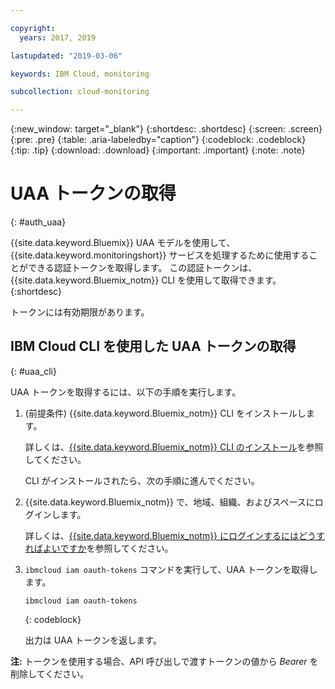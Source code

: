 ```yaml
---

copyright:
  years: 2017, 2019

lastupdated: "2019-03-06"

keywords: IBM Cloud, monitoring

subcollection: cloud-monitoring

---
```


{:new_window: target="_blank"}
{:shortdesc: .shortdesc}
{:screen: .screen}
{:pre: .pre}
{:table: .aria-labeledby="caption"}
{:codeblock: .codeblock}
{:tip: .tip}
{:download: .download}
{:important: .important}
{:note: .note}


# UAA トークンの取得
{: #auth_uaa}

{{site.data.keyword.Bluemix}} UAA モデルを使用して、
{{site.data.keyword.monitoringshort}} サービスを処理するために使用することができる認証トークンを取得します。 この認証トークンは、{{site.data.keyword.Bluemix_notm}} CLI を使用して取得できます。
{:shortdesc}

トークンには有効期限があります。 
		
## IBM Cloud CLI を使用した UAA トークンの取得
{: #uaa_cli}


UAA トークンを取得するには、以下の手順を実行します。

1. (前提条件) {{site.data.keyword.Bluemix_notm}} CLI をインストールします。

   詳しくは、[{{site.data.keyword.Bluemix_notm}} CLI のインストール](/docs/services/cloud-monitoring/qa/cli_qa.html#cli_qa)を参照してください。
   
   CLI がインストールされたら、次の手順に進んでください。
    
2. {{site.data.keyword.Bluemix_notm}} で、地域、組織、およびスペースにログインします。 

    詳しくは、[{{site.data.keyword.Bluemix_notm}} にログインするにはどうすればよいですか](/docs/services/cloud-monitoring/qa/cli_qa.html#login)を参照してください。
	
3. `ibmcloud iam oauth-tokens` コマンドを実行して、UAA トークンを取得します。

    ```
	ibmcloud iam oauth-tokens
	```
	{: codeblock}
	
	出力は UAA トークンを返します。

**注:** トークンを使用する場合、API 呼び出しで渡すトークンの値から *Bearer* を削除してください。
	


	

